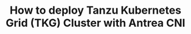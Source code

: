 ---
title: "How to deploy Tanzu Kubernetes Grid (TKG) Cluster with Antrea CNI"
image: /img/posts/2020/04/20/antrea-plus-tks.png
excerpt: Post by William Lam
author_name: William Lam
# author_url: https://www.google.com
author_avatar: /img/icon-antrea.png
categories: ['kubernetes']
# use "external" if you only want to drive users to a different blog post that lives outside this site.
external: https://www.virtuallyghetto.com/2020/04/how-to-deploy-tanzu-kubernetes-grid-tkg-cluster-with-antrea-cni.html
# Tag should match author to drive author pages
tags: ['Antrea Team']
---